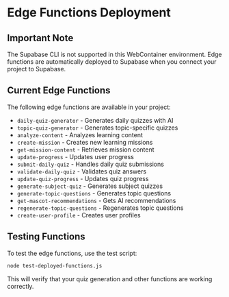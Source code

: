 # Edge Functions Deployment

## Important Note

The Supabase CLI is not supported in this WebContainer environment. Edge functions are automatically deployed to Supabase when you connect your project to Supabase.

## Current Edge Functions

The following edge functions are available in your project:

- `daily-quiz-generator` - Generates daily quizzes with AI
- `topic-quiz-generator` - Generates topic-specific quizzes
- `analyze-content` - Analyzes learning content
- `create-mission` - Creates new learning missions
- `get-mission-content` - Retrieves mission content
- `update-progress` - Updates user progress
- `submit-daily-quiz` - Handles daily quiz submissions
- `validate-daily-quiz` - Validates quiz answers
- `update-quiz-progress` - Updates quiz progress
- `generate-subject-quiz` - Generates subject quizzes
- `generate-topic-questions` - Generates topic questions
- `get-mascot-recommendations` - Gets AI recommendations
- `regenerate-topic-questions` - Regenerates topic questions
- `create-user-profile` - Creates user profiles

## Testing Functions

To test the edge functions, use the test script:

```bash
node test-deployed-functions.js
```

This will verify that your quiz generation and other functions are working correctly.